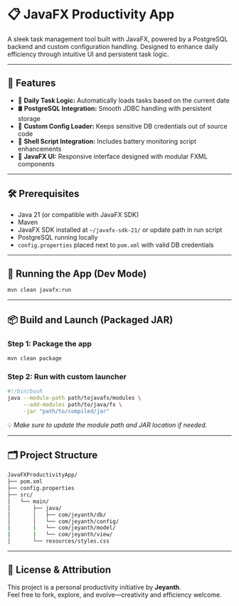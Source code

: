 # 📋 JavaFX Productivity App

A sleek task management tool built with JavaFX, powered by a PostgreSQL backend and custom configuration handling. Designed to enhance daily efficiency through intuitive UI and persistent task logic.

---

## 🚀 Features

- 🧠 **Daily Task Logic:** Automatically loads tasks based on the current date  
- 🛢️ **PostgreSQL Integration:** Smooth JDBC handling with persistent storage  
- 🧰 **Custom Config Loader:** Keeps sensitive DB credentials out of source code  
- 🔋 **Shell Script Integration:** Includes battery monitoring script enhancements  
- 🎨 **JavaFX UI:** Responsive interface designed with modular FXML components  

---

## 🛠️ Prerequisites

- Java 21 (or compatible with JavaFX SDK)  
- Maven  
- JavaFX SDK installed at `~/javafx-sdk-21/` or update path in run script  
- PostgreSQL running locally  
- `config.properties` placed next to `pom.xml` with valid DB credentials

---

## 🧪 Running the App (Dev Mode)

```bash
mvn clean javafx:run
```

---

## 📦 Build and Launch (Packaged JAR)

### Step 1: Package the app

```bash
mvn clean package
```

### Step 2: Run with custom launcher

```bash
#!/bin/bash
java --module-path path/tojavafx/modules \
     --add-modules path/to/java/fx \
     -jar "path/to/compiled/jar"
```

💡 *Make sure to update the module path and JAR location if needed.*

---

## 🗂️ Project Structure

```bash
JavaFXProductivityApp/
├── pom.xml
├── config.properties
├── src/
│   └── main/
│       ├── java/
│       │   ├── com/jeyanth/db/
│       │   └── com/jeyanth/config/
|       |   └── com/jeyanth/model/
|       |   └── com/jeyanth/view/
│       └── resources/styles.css
```

---

## 🧾 License & Attribution

This project is a personal productivity initiative by **Jeyanth**.  
Feel free to fork, explore, and evolve—creativity and efficiency welcome.
